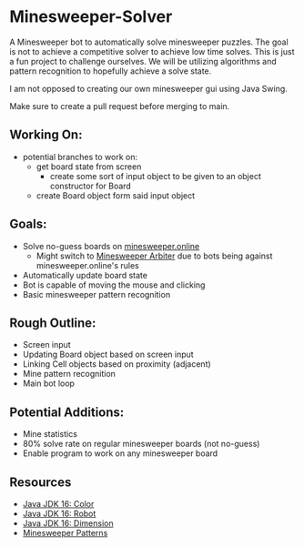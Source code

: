 # Minesweeper-Solver

A Minesweeper bot to automatically solve minesweeper puzzles.
The goal is not to achieve a competitive solver to achieve low time solves. 
This is just a fun project to challenge ourselves. We will be utilizing algorithms and pattern recognition to hopefully achieve a solve state.

I am not opposed to creating our own minesweeper gui using Java Swing.

Make sure to create a pull request before merging to main.

## Working On:
- potential branches to work on:
  - get board state from screen
    - create some sort of input object to be given to an object constructor for Board
  - create Board object form said input object

## Goals:
- Solve no-guess boards on [minesweeper.online](https://minesweeper.online/)
  - Might switch to [Minesweeper Arbiter](https://minesweepergame.com/download/arbiter.php) due to bots being against minesweeper.online's rules
- Automatically update board state
- Bot is capable of moving the mouse and clicking
- Basic minesweeper pattern recognition

## Rough Outline:
- Screen input
- Updating Board object based on screen input
- Linking Cell objects based on proximity (adjacent)
- Mine pattern recognition
- Main bot loop

## Potential Additions:
- Mine statistics
- 80% solve rate on regular minesweeper boards (not no-guess)
- Enable program to work on any minesweeper board

## Resources
- [Java JDK 16: Color](https://docs.oracle.com/en/java/javase/16/docs/api/java.desktop/java/awt/Color.html)
- [Java JDK 16: Robot](https://docs.oracle.com/en/java/javase/16/docs/api/java.desktop/java/awt/Robot.html)
- [Java JDK 16: Dimension](https://docs.oracle.com/en/java/javase/16/docs/api/java.desktop/java/awt/Dimension.html)
- [Minesweeper Patterns](https://minesweeper.online/help/patterns)

